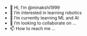 - 👋 Hi, I’m @minakshi1999
- 👀 I’m interested in learning robotics
- 🌱 I’m currently learning ML and AI
- 💞️ I’m looking to collaborate on ...
- 📫 How to reach me ...

<!---
minakshi1999/minakshi1999 is a ✨ special ✨ repository because its `README.md` (this file) appears on your GitHub profile.
You can click the Preview link to take a look at your changes.
--->
